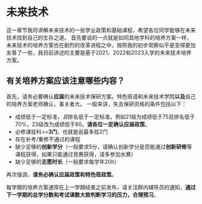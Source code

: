 # 未来技术

这一章节我将讲解未来技术的一些学业政策和基础课程，希望各位同学能够在未来技术找到自己的生存之道。
首先要说的一点就是如同其他学科的培养方案一样，未来技术的培养方案也在剧烈的改革进程之中，按照我的初步观察似乎是变得更加友善了一些，我目前讲述的主要是基于2021，2022和2023入学的未来技术培养方案。

## 有关培养方案应该注意哪些内容？

首先，请务必要确认**应届**的未来技术保研方案。特色班请和未来技术学院**以及**自己的培养方案老师确认，事关者大。
一般来讲，失去保研资格的条件包括以下：

- 成绩低于一定标准，*且*排名低于一定标准。例如21级为成绩低于75且排名低于70%，23级改为成绩低于80。**请各位一定确认应届政策**。
- 必修课挂科>=**3门**，也就是说最多挂2门
- 存在补考/重修不通过的课程
- 缺少足够的**创新学分**（一般要求5分，请确认创新学分是否能通过**创新研修**等课程获得，如果只能通过竞赛获得，请多参加水赛）
- 缺少足够的**志愿时长**（一般要求每学年20h）

再次强调，**请务必确认应届政策和特色班政策**。

每学期的培养方案通常在上一学期结束之前发布，请关注群内辅导员的通知，**通过下一学期的总学分数和考试课数大致判断学习的压力，合理预习**。
